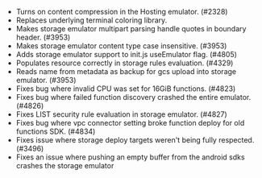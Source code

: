 - Turns on content compression in the Hosting emulator. (#2328)
- Replaces underlying terminal coloring library.
- Makes storage emulator multipart parsing handle quotes in boundary header. (#3953)
- Makes storage emulator content type case insensitive. (#3953)
- Adds storage emulator support to init.js useEmulator flag. (#4805)
- Populates resource correctly in storage rules evaluation. (#4329)
- Reads name from metadata as backup for gcs upload into storage emulator. (#3953)
- Fixes bug where invalid CPU was set for 16GiB functions. (#4823)
- Fixes bug where failed function discovery crashed the entire emulator. (#4826)
- Fixes LIST security rule evaluation in storage emulator. (#4827)
- Fixes bug where vpc connector setting broke function deploy for old functions SDK. (#4834)
- Fixes issue where storage deploy targets weren't being fully respected. (#3496)
- Fixes an issue where pushing an empty buffer from the android sdks crashes the storage emulator
